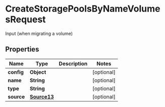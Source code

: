 

# CreateStoragePoolsByNameVolumesRequest

Input (when migrating a volume)

## Properties

| Name | Type | Description | Notes |
|------------ | ------------- | ------------- | -------------|
|**config** | **Object** |  |  [optional] |
|**name** | **String** |  |  [optional] |
|**type** | **String** |  |  [optional] |
|**source** | [**Source13**](Source13.md) |  |  [optional] |



